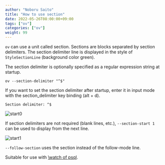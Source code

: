 ```yaml
---
author: "Noboru Saito"
title: "How to use section"
date: 2022-05-26T08:00:00+09:00
tags: ["ov"]
categories: ["ov"]
weight: 99
---
```


`ov` can use a unit called section.
Sections are blocks separated by section delimiters.
The section delimiter line is displayed in the style of `StyleSectionLine`
(background color green).

The section delimiter is optionally specified as a regular expression string at startup.

```console
ov --section-delimiter "^$"
```

If you want to set the section delimiter after startup,
enter it in input mode with the section_delimiter key binding (alt + d).

```input
Section delimiter: ^$
```

![start0](/ov/start0.png)

If section delimiters are not required (blank lines, etc.),
`--section-start 1` can be used to display from the next line.

![start1](/ov/start1.png)

`--follow-section` uses the section instead of the follow-mode line.

Suitable for use with [\watch of psql](/ov/psql/#watchpostgresql-15).